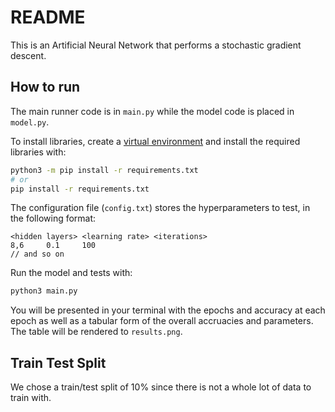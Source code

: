 # README

This is an Artificial Neural Network that performs a stochastic gradient descent.

## How to run

The main runner code is in `main.py` while the model code is placed in `model.py`.

To install libraries, create a [virtual environment](https://docs.python.org/3/library/venv.html) and install the required libraries with:

```sh
python3 -m pip install -r requirements.txt
# or
pip install -r requirements.txt
```

The configuration file (`config.txt`) stores the hyperparameters to test, in the following format:

```
<hidden layers> <learning rate> <iterations>
8,6     0.1     100 
// and so on
```

Run the model and tests with:

```sh
python3 main.py
```

You will be presented in your terminal with the epochs and accuracy at each epoch as well as a tabular form of the overall accruacies and parameters. The table will be rendered to `results.png`.

## Train Test Split

We chose a train/test split of 10% since there is not a whole lot of data to train with.


